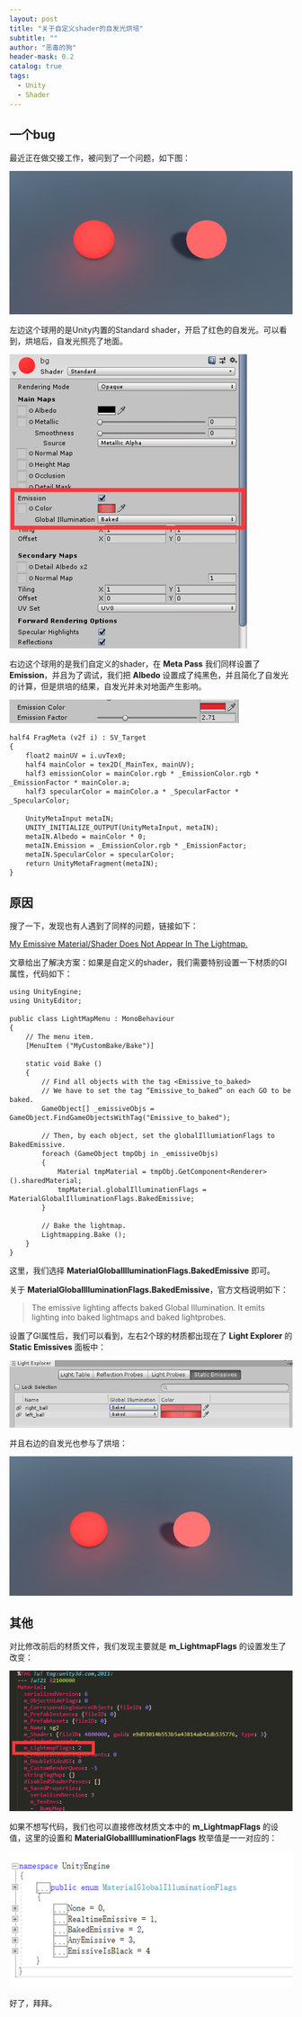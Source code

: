 ```yaml
---
layout: post
title: "关于自定义shader的自发光烘培"
subtitle: ""
author: "恶毒的狗"
header-mask: 0.2
catalog: true
tags:
  - Unity
  - Shader
---
```


## 一个bug

最近正在做交接工作，被问到了一个问题，如下图：

![img](/img/emission-bake/screenshot1.png)

左边这个球用的是Unity内置的Standard shader，开启了红色的自发光。可以看到，烘培后，自发光照亮了地面。

![img](/img/emission-bake/screenshot2.png)

右边这个球用的是我们自定义的shader，在 **Meta Pass** 我们同样设置了 **Emission**，并且为了调试，我们把 **Albedo** 设置成了纯黑色，并且简化了自发光的计算，但是烘培的结果，自发光并未对地面产生影响。

![img](/img/emission-bake/screenshot3.png)

```
half4 FragMeta (v2f i) : SV_Target 
{
    float2 mainUV = i.uvTex0;
    half4 mainColor = tex2D(_MainTex, mainUV);
    half3 emissionColor = mainColor.rgb * _EmissionColor.rgb * _EmissionFactor * mainColor.a;
    half3 specularColor = mainColor.a * _SpecularFactor * _SpecularColor;

    UnityMetaInput metaIN;
    UNITY_INITIALIZE_OUTPUT(UnityMetaInput, metaIN);
    metaIN.Albedo = mainColor * 0;
    metaIN.Emission = _EmissionColor.rgb * _EmissionFactor;
    metaIN.SpecularColor = specularColor;
    return UnityMetaFragment(metaIN);
}
``` 

## 原因

搜了一下，发现也有人遇到了同样的问题，链接如下：

[My Emissive Material/Shader Does Not Appear In The Lightmap.](https://support.unity3d.com/hc/en-us/articles/214718843-My-Emissive-material-shader-does-not-appear-in-the-Lightmap-)

文章给出了解决方案：如果是自定义的shader，我们需要特别设置一下材质的GI属性，代码如下：

```
using UnityEngine;
using UnityEditor;

public class LightMapMenu : MonoBehaviour
{
    // The menu item.
    [MenuItem ("MyCustomBake/Bake")]
    
    static void Bake ()
    {
        // Find all objects with the tag <Emissive_to_baked>
        // We have to set the tag “Emissive_to_baked” on each GO to be baked.
        GameObject[] _emissiveObjs = GameObject.FindGameObjectsWithTag("Emissive_to_baked");

        // Then, by each object, set the globalIllumiationFlags to BakedEmissive.
        foreach (GameObject tmpObj in _emissiveObjs)
        {
            Material tmpMaterial = tmpObj.GetComponent<Renderer> ().sharedMaterial;
            tmpMaterial.globalIlluminationFlags = MaterialGlobalIlluminationFlags.BakedEmissive;
        }

        // Bake the lightmap.
        Lightmapping.Bake ();
    }
}
```

这里，我们选择 **MaterialGlobalIlluminationFlags.BakedEmissive** 即可。

关于 **MaterialGlobalIlluminationFlags.BakedEmissive**，官方文档说明如下：

> The emissive lighting affects baked Global Illumination. It emits lighting into baked lightmaps and baked lightprobes.

设置了GI属性后，我们可以看到，左右2个球的材质都出现在了 **Light Explorer** 的 **Static Emissives** 面板中：

![img](/img/emission-bake/screenshot4.png)

并且右边的自发光也参与了烘培：

![img](/img/emission-bake/screenshot5.png)

## 其他

对比修改前后的材质文件，我们发现主要就是 **m_LightmapFlags** 的设置发生了改变：

![img](/img/emission-bake/screenshot6.png)

如果不想写代码，我们也可以直接修改材质文本中的 **m_LightmapFlags** 的设值，这里的设置和 **MaterialGlobalIlluminationFlags** 枚举值是一一对应的：

![img](/img/emission-bake/screenshot7.png)

好了，拜拜。


























































































































































































































































